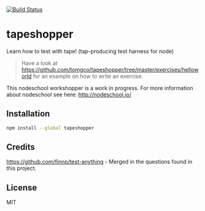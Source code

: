 [![Build Status](https://travis-ci.org/tomgco/tapeshopper.svg?branch=master)](https://travis-ci.org/tomgco/tapeshopper)

# tapeshopper
Learn how to test with tape! (tap-producing test harness for node)

> Have a look at https://github.com/tomgco/tapeshopper/tree/master/exercises/helloworld for an example on how to write an exercise.

This nodeschool workshopper is a work in progress.
For more information about nodeschool see here: http://nodeschool.io/

## Installation

```sh
npm install --global tapeshopper
```

## Credits

https://github.com/finnp/test-anything - Merged in the questions found in this project.

## License

MIT
